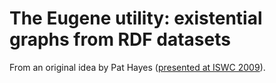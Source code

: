 # The Eugene utility: existential graphs from RDF datasets

From an original idea by Pat Hayes ([presented at ISWC 2009](https://www.slideshare.net/PatHayes/blogic-iswc-2009-invited-talk)).

